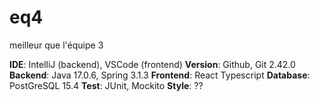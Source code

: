 # eq4
meilleur que l'équipe 3

**IDE**: IntelliJ (backend), VSCode (frontend)
**Version**: Github, Git 2.42.0
**Backend**: Java 17.0.6, Spring 3.1.3
**Frontend**: React Typescript
**Database**: PostGreSQL 15.4
**Test**: JUnit, Mockito
**Style**: ??
